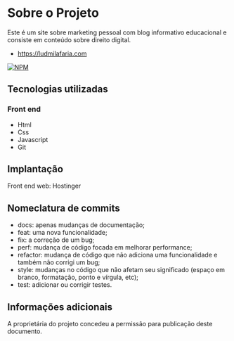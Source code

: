 # Sobre o Projeto
Este é um site sobre marketing pessoal com blog informativo educacional e consiste em conteúdo sobre direito digital.
+ https://ludmilafaria.com

[![NPM](https://img.shields.io/npm/l/react)](https://github.com/tuliofariabarbosa/teste/blob/main/LICENSE)

## Tecnologias utilizadas
### Front end
+ Html
+ Css
+ Javascript
+ Git

## Implantação
Front end web: Hostinger

## Nomeclatura de commits
+ docs: apenas mudanças de documentação;
+ feat: uma nova funcionalidade;
+ fix: a correção de um bug;
+ perf: mudança de código focada em melhorar performance;
+ refactor: mudança de código que não adiciona uma funcionalidade e também não corrigi um bug;
+ style: mudanças no código que não afetam seu significado (espaço em branco, formatação, ponto e vírgula, etc);
+ test: adicionar ou corrigir testes.

## Informações adicionais
A proprietária do projeto concedeu a permissão para publicação deste documento.

